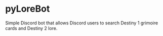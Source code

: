 # pyLoreBot
Simple Discord bot that allows Discord users to search Destiny 1 grimoire cards and Destiny 2 lore.
